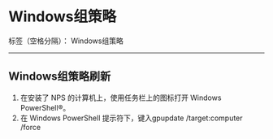 ﻿# Windows组策略

标签（空格分隔）： Windows组策略

---

## Windows组策略刷新
1. 在安装了 NPS 的计算机上，使用任务栏上的图标打开 Windows PowerShell®。
2. 在 Windows PowerShell 提示符下，键入gpupdate /target:computer /force




